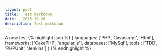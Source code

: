 ```yaml
---
layout: post
title:  Test markdown
date:   2015-10-28
description: Test markdown
---
```


A new test
{% highlight json %} 
{
	languages: ['PHP', 'Javascript', 'Html'],
	frameworks: ['CakePHP', 'angular.js'],
	databases: ['MySql'],
	tools : ['TDD', 'PHPUnit', 'Jenkins']
}
{% endhighlight %}
